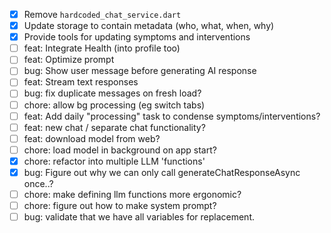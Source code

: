 - [x] Remove `hardcoded_chat_service.dart`
- [x] Update storage to contain metadata (who, what, when, why)
- [x] Provide tools for updating symptoms and interventions
- [ ] feat: Integrate Health (into profile too)
- [ ] feat: Optimize prompt
- [ ] bug: Show user message before generating AI response
- [ ] feat: Stream text responses
- [ ] bug: fix duplicate messages on fresh load?
- [ ] chore: allow bg processing (eg switch tabs)
- [ ] feat: Add daily "processing" task to condense symptoms/interventions?
- [ ] feat: new chat / separate chat functionality?
- [ ] feat: download model from web?
- [ ] chore: load model in background on app start?
- [x] chore: refactor into multiple LLM 'functions'
- [x] bug: Figure out why we can only call generateChatResponseAsync once..?
- [ ] chore: make defining llm functions more ergonomic?
- [ ] chore: figure out how to make system prompt?
- [ ] bug: validate that we have all variables for replacement.